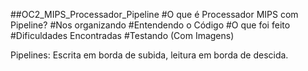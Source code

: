 ##OC2_MIPS_Processador_Pipeline
#O que é Processador MIPS com Pipeline?
#Nos organizando
#Entendendo o Código
#O que foi feito
#Dificuldades Encontradas
#Testando (Com Imagens)

Pipelines: Escrita em borda de subida, leitura em borda de descida.
